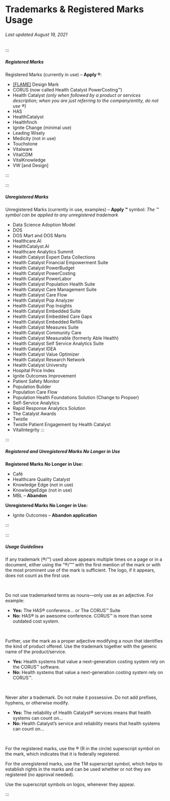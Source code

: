 # Trademarks & Registered Marks Usage

###### Last updated August 19, 2021

:::

##### Registered Marks

Registered Marks (currently in use) – **Apply ®**:

-   [[FLAME]](https://cashmere.healthcatalyst.net/styles/logo) Design Mark
-   CORUS (now called Health Catalyst PowerCosting™)
-   Health Catalyst _(only when followed by a product or services description; when you are just referring to the company/entity, do not use ®)_
-   HAS
-   HealthCatalyst
-   Healthfinch
-   Ignite Change (minimal use)
-   Leading Wisely
-   Medicity (not in use)
-   Touchstone
-   Vitalware
-   VitalCDM
-   VitalKnowledge
-   VW [and Design]

:::

:::

##### Unregistered Marks

Unregistered Marks (currently in use, examples) – **Apply ™** symbol:
_The ™ symbol can be applied to any unregistered trademark_

-   Data Science Adoption Model
-   DOS
-   DOS Mart and DOS Marts
-   Healthcare.AI
-   HealthCatalyst.AI
-   Healthcare Analytics Summit
-   Health Catalyst Expert Data Collections
-   Health Catalyst Financial Empowerment Suite
-   Health Catalyst PowerBudget
-   Health Catalyst PowerCosting
-   Health Catalyst PowerLabor
-   Health Catalyst Population Health Suite
-   Health Catalyst Care Management Suite
-   Health Catalyst Care Flow
-   Health Catalyst Pop Analyzer
-   Health Catalyst Pop Insights
-   Health Catalyst Embedded Suite
-   Health Catalyst Embedded Care Gaps
-   Health Catalyst Embedded Refills
-   Health Catalyst Measures Suite
-   Health Catalyst Community Care
-   Health Catalyst Measurable (formerly Able Health)
-   Health Catalyst Self Service Analytics Suite
-   Health Catalyst IDEA
-   Health Catalyst Value Optimizer
-   Health Catalyst Research Network
-   Health Catalyst University
-   Hospital Price Index
-   Ignite Outcomes Improvement
-   Patient Safety Monitor
-   Population Builder
-   Population Care Flow
-   Population Health Foundations Solution (Change to Propser)
-   Self-Service Analytics
-   Rapid Response Analytics Solution
-   The Catalyst Awards
-   Twistle
-   Twistle Patient Engagement by Health Catalyst
-   VitalIntegrity
    :::

:::

##### Registered and Unregistered Marks No Longer in Use

**Registered Marks No Longer in Use:**

-   Café
-   Healthcare Quality Catalyst
-   Knowledge Edge (not in use)
-   KnowledgeEdge (not in use)
-   MBL – **Abandon**

**Unregistered Marks No Longer in Use:**

-   Ignite Outcomes – **Abandon application**

:::

:::

##### Usage Guidelines

If any trademark (®/™) used above appears multiple times on a page or in a document, either using the “®/™” with the first mention of the mark or with the most prominent use of the mark is sufficient. The logo, if it appears, does not count as the first use.

&nbsp;

Do not use trademarked terms as nouns—only use as an adjective. For example:

-   **Yes:** The HAS® conference… or The CORUS™ Suite
-   **No:** HAS® is an awesome conference. CORUS™ is more than some outdated cost system.

&nbsp;

Further, use the mark as a proper adjective modifying a noun that identifies the kind of product offered. Use the trademark together with the generic name of the product/service.

-   **Yes:** Health systems that value a next-generation costing system rely on the CORUS™ software.
-   **No:** Health systems that value a next-generation costing system rely on CORUS™.

&nbsp;

Never alter a trademark. Do not make it possessive. Do not add prefixes, hyphens, or otherwise modify.

-   **Yes:** The reliability of Health Catalyst® services means that health systems can count on…
-   **No:** Health Catalyst’s service and reliability means that health systems can count on…

&nbsp;

For the registered marks, use the ® (R in the circle) superscript symbol on the mark, which indicates that it is federally registered.

For the unregistered marks, use the TM superscript symbol, which helps to establish rights in the marks and can be used whether or not they are registered (no approval needed).

Use the superscript symbols on logos, whenever they appear.

:::
